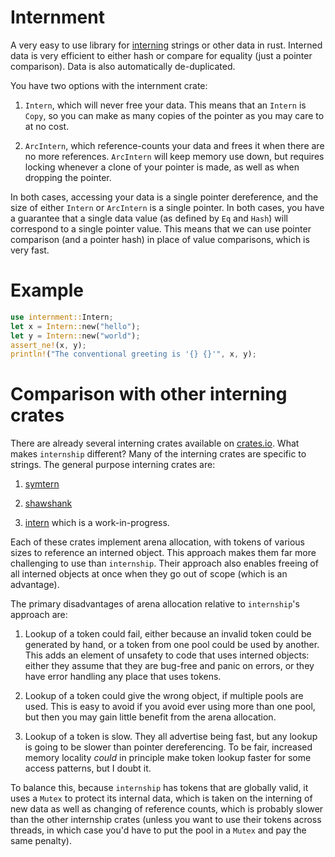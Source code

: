 Internment
==========

A very easy to use library for
[interning](https://en.wikipedia.org/wiki/String_interning)
strings or other data in rust.  Interned data is very efficient to
either hash or compare for equality (just a pointer comparison).
Data is also automatically de-duplicated.

You have two options with the internment crate:

1. `Intern`, which will never free your data.  This means that an
`Intern` is `Copy`, so you can make as many copies of the pointer
as you may care to at no cost.

2. `ArcIntern`, which reference-counts your data and frees it when
there are no more references.  `ArcIntern` will keep memory use
down, but requires locking whenever a clone of your pointer is
made, as well as when dropping the pointer.

In both cases, accessing your data is a single pointer
dereference, and the size of either `Intern` or `ArcIntern` is a
single pointer.  In both cases, you have a guarantee that a single
data value (as defined by `Eq` and `Hash`) will correspond to a
single pointer value.  This means that we can use pointer
comparison (and a pointer hash) in place of value comparisons,
which is very fast.

# Example
```rust
use internment::Intern;
let x = Intern::new("hello");
let y = Intern::new("world");
assert_ne!(x, y);
println!("The conventional greeting is '{} {}'", x, y);
```

# Comparison with other interning crates

There are already several interning crates available on
[crates.io](https://crates.io/search?q=intern).  What makes
`internship` different?  Many of the interning crates are specific to
strings.  The general purpose interning crates are:

1. [symtern](https://crates.io/crates/symtern)

2. [shawshank](https://crates.io/crates/shawshank)

3. [intern](https://crates.io/crates/intern) which is a work-in-progress.

Each of these crates implement arena allocation, with tokens of
various sizes to reference an interned object.  This approach makes
them far more challenging to use than `internship`.  Their approach
also enables freeing of all interned objects at once when they go out
of scope (which is an advantage).

The primary disadvantages of arena allocation relative to
`internship`'s approach are:

1. Lookup of a token could fail, either because an invalid token could
   be generated by hand, or a token from one pool could be used by
   another.  This adds an element of unsafety to code that uses
   interned objects:  either they assume that they are bug-free and
   panic on errors, or they have error handling any place that uses
   tokens.

2. Lookup of a token could give the wrong object, if multiple pools
   are used.  This is easy to avoid if you avoid ever using more than
   one pool, but then you may gain little benefit from the arena
   allocation.

3. Lookup of a token is slow.  They all advertise being fast, but any
   lookup is going to be slower than pointer dereferencing.  To be
   fair, increased memory locality *could* in principle make token
   lookup faster for some access patterns, but I doubt it.

To balance this, because `internship` has tokens that are globally
valid, it uses a `Mutex` to protect its internal data, which is taken
on the interning of new data as well as changing of reference counts,
which is probably slower than the other internship crates (unless you
want to use their tokens across threads, in which case you'd have to
put the pool in a `Mutex` and pay the same penalty).
